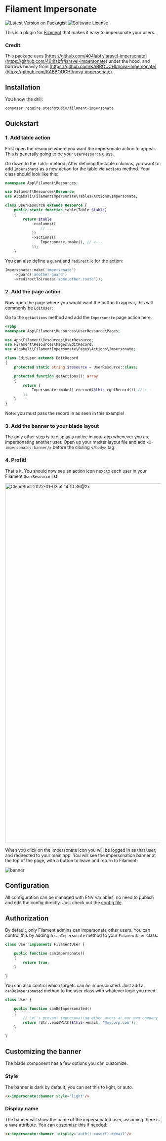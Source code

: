 # Filament Impersonate

[![Latest Version on Packagist](https://img.shields.io/packagist/v/stechstudio/filament-impersonate.svg?style=flat-square)](https://packagist.org/packages/stechstudio/filament-impersonate)
[![Software License](https://img.shields.io/badge/license-MIT-brightgreen.svg?style=flat-square)](LICENSE.md)

This is a plugin for [Filament](https://filamentadmin.com/) that makes it easy to impersonate your users.

### Credit

This package uses [https://github.com/404labfr/laravel-impersonate](https://github.com/404labfr/laravel-impersonate) under the hood, and borrows heavily from [https://github.com/KABBOUCHI/nova-impersonate](https://github.com/KABBOUCHI/nova-impersonate).

## Installation

You know the drill:

```bash
composer require stechstudio/filament-impersonate
```

## Quickstart

### 1. Add table action

First open the resource where you want the impersonate action to appear. This is generally going to be your `UserResource` class.

Go down to the `table` method. After defining the table columns, you want to add `Impersonate` as a new action for the table via `actions` method. Your class should look like this:

```php
namespace App\Filament\Resources;

use Filament\Resources\Resource;
use Alqabali\FilamentImpersonate\Tables\Actions\Impersonate;

class UserResource extends Resource {
    public static function table(Table $table)
    {
        return $table
            ->columns([
                // ...
            ])
            ->actions([
                Impersonate::make(), // <---
            ]);
    }
```

You can also define a `guard` and `redirectTo` for the action:

```php
Impersonate::make('impersonate')
    ->guard('another-guard')
    ->redirectTo(route('some.other.route'));
```

### 2. Add the page action

Now open the page where you would want the button to appear, this will commonly be `EditUser`;

Go to the `getActions` method and add the `Impersonate` page action here.

```php
<?php
namespace App\Filament\Resources\UserResource\Pages;

use App\Filament\Resources\UserResource;
use Filament\Resources\Pages\EditRecord;
use Alqabali\FilamentImpersonate\Pages\Actions\Impersonate;

class EditUser extends EditRecord
{
    protected static string $resource = UserResource::class;

    protected function getActions(): array
    {
        return [
            Impersonate::make()->record($this->getRecord()) // <--
        ];
    }
}
```

Note: you must pass the record in as seen in this example!

### 3. Add the banner to your blade layout

The only other step is to display a notice in your app whenever you are impersonating another user. Open up your master layout file and add `<x-impersonate::banner/>` before the closing `</body>` tag.

### 4. Profit!

That's it. You should now see an action icon next to each user in your Filament `UserResource` list:

<img width="1164" alt="CleanShot 2022-01-03 at 14 10 36@2x" src="https://user-images.githubusercontent.com/203749/147969981-01d18612-bc71-4503-89f6-a8e625ba2a5d.png">

When you click on the impersonate icon you will be logged in as that user, and redirected to your main app. You will see the impersonation banner at the top of the page, with a button to leave and return to Filament:

![banner](https://user-images.githubusercontent.com/203749/112773267-5331b400-9003-11eb-85ae-b54c458fb5aa.png)


## Configuration

All configuration can be managed with ENV variables, no need to publish and edit the config directly. Just check out the [config file](/config/filament-impersonate.php).

## Authorization

By default, only Filament admins can impersonate other users. You can control this by adding a `canImpersonate` method to your `FilamentUser` class:

```php
class User implements FilamentUser {

    public function canImpersonate()
    {
        return true;
    }

}
```

You can also control which targets can *be* impersonated. Just add a `canBeImpersonated` method to the user class with whatever logic you need:

```php
class User {

    public function canBeImpersonated()
    {
        // Let's prevent impersonating other users at our own company
        return !Str::endsWith($this->email, '@mycorp.com');
    }

}
```

## Customizing the banner

The blade component has a few options you can customize.

### Style

The banner is dark by default, you can set this to light, or auto.

```html
<x-impersonate::banner style='light'/>
```

### Display name

The banner will show the name of the impersonated user, assuming there is a `name` attribute. You can customize this if needed:

```html
<x-impersonate::banner :display='auth()->user()->email'/>
```

